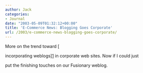 ```yaml
---
author: Jack
categories:
- Journal
date: "2003-05-09T01:32:12+00:00"
title: 'E-Commerce News: Blogging Goes Corporate'
url: /2003/e-commerce-news-blogging-goes-corporate/
---
```


More on the trend toward [
  

  
incorporating weblogs][1] in corporate web sites. Now if I could just
  

  
put the finishing touches on our Fusionary weblog.

 [1]: //www.ecommercetimes.com/perl/story/20975.html"